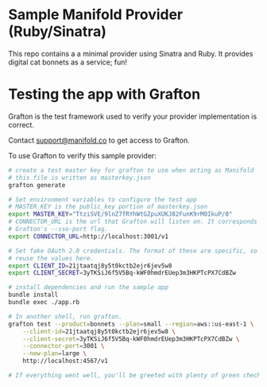 # Sample Manifold Provider (Ruby/Sinatra)

This repo contains a a minimal provider using Sinatra and Ruby.
It provides digital cat bonnets as a service; fun!

# Testing the app with Grafton

Grafton is the test framework used to verify your provider implementation is
correct.

Contact [support@manifold.co](mailto:support@manifold.co) to get access to
Grafton.


To use Grafton to verify this sample provider:

```bash
# create a test master key for grafton to use when acting as Manifold
# this file is written as masterkey.json
grafton generate

# Set environment variables to configure the test app
# MASTER_KEY is the public_key portion of masterkey.json
export MASTER_KEY="TtziSVE/9lnZ7fRYhWtGZpuXUKJ82FunK9rM0IkuP/0"
# CONNECTOR_URL is the url that Grafton will listen on. It corresponds to
# Grafton's --sso-port flag.
export CONNECTOR_URL=http://localhost:3001/v1

# Set fake OAuth 2.0 credentials. The format of these are specific, so you can
# reuse the values here.
export CLIENT_ID=21jtaatqj8y5t0kctb2ejr6jev5w8
export CLIENT_SECRET=3yTKSiJ6f5V5Bq-kWF0hmdrEUep3m3HKPTcPX7CdBZw

# install dependencies and run the sample app
bundle install
bundle exec ./app.rb

# In another shell, run grafton.
grafton test --product=bonnets --plan=small --region=aws::us-east-1 \
    --client-id=21jtaatqj8y5t0kctb2ejr6jev5w8 \
    --client-secret=3yTKSiJ6f5V5Bq-kWF0hmdrEUep3m3HKPTcPX7CdBZw \
    --connector-port=3001 \
    --new-plan=large \
    http://localhost:4567/v1

# If everything went well, you'll be greeted with plenty of green check marks!
```
